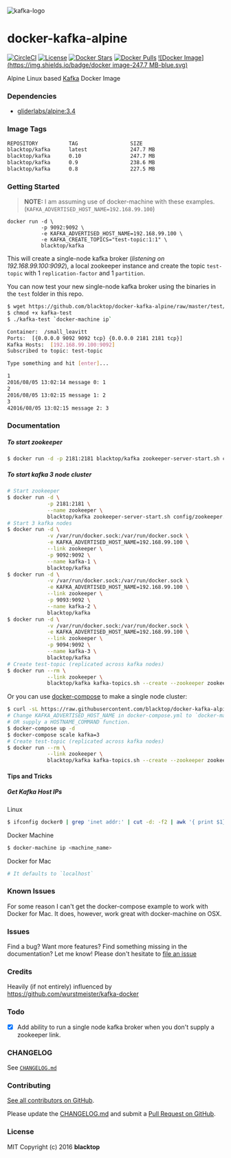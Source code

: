 ![kafka-logo](https://raw.githubusercontent.com/blacktop/docker-kafka-alpine/master/kafka-logo.png)

docker-kafka-alpine
===================

[![CircleCI](https://circleci.com/gh/blacktop/docker-kafka-alpine.png?style=shield)](https://circleci.com/gh/blacktop/docker-kafka-alpine) [![License](http://img.shields.io/:license-mit-blue.svg)](http://doge.mit-license.org) [![Docker Stars](https://img.shields.io/docker/stars/blacktop/kafka.svg)](https://hub.docker.com/r/blacktop/kafka/) [![Docker Pulls](https://img.shields.io/docker/pulls/blacktop/kafka.svg)](https://hub.docker.com/r/blacktop/kafka/) [![Docker Image](https://img.shields.io/badge/docker image-247.7 MB-blue.svg)](https://hub.docker.com/r/blacktop/kafka/)

Alpine Linux based [Kafka](http://kafka.apache.org/downloads.html) Docker Image

### Dependencies

-	[gliderlabs/alpine:3.4](https://index.docker.io/_/gliderlabs/alpine/)

### Image Tags

```bash
REPOSITORY          TAG                 SIZE
blacktop/kafka      latest              247.7 MB
blacktop/kafka      0.10                247.7 MB
blacktop/kafka      0.9                 238.6 MB
blacktop/kafka      0.8                 227.5 MB
```

### Getting Started

> **NOTE:** I am assuming use of docker-machine with these examples. (`KAFKA_ADVERTISED_HOST_NAME=192.168.99.100`\)

```
docker run -d \
           -p 9092:9092 \
           -e KAFKA_ADVERTISED_HOST_NAME=192.168.99.100 \
           -e KAFKA_CREATE_TOPICS="test-topic:1:1" \
           blacktop/kafka
```

This will create a single-node kafka broker (*listening on 192.168.99.100:9092*), a local zookeeper instance and create the topic `test-topic` with 1 `replication-factor` and 1 `partition`.

You can now test your new single-node kafka broker using the binaries in the `test` folder in this repo.

```bash
$ wget https://github.com/blacktop/docker-kafka-alpine/raw/master/test/darwin/kafka-test
$ chmod +x kafka-test
$ ./kafka-test `docker-machine ip`
```

```bash
Container:  /small_leavitt
Ports:  [{0.0.0.0 9092 9092 tcp} {0.0.0.0 2181 2181 tcp}]
Kafka Hosts:  [192.168.99.100:9092]
Subscribed to topic: test-topic

Type something and hit [enter]...

1
2016/08/05 13:02:14 message 0: 1
2
2016/08/05 13:02:15 message 1: 2
3
42016/08/05 13:02:15 message 2: 3
```

### Documentation

##### To start zookeeper

```bash
$ docker run -d -p 2181:2181 blacktop/kafka zookeeper-server-start.sh config/zookeeper.properties
```

##### To start kafka 3 node cluster

```bash
# Start zookeeper
$ docker run -d \
             -p 2181:2181 \
             --name zookeeper \
             blacktop/kafka zookeeper-server-start.sh config/zookeeper.properties
# Start 3 kafka nodes             
$ docker run -d \
             -v /var/run/docker.sock:/var/run/docker.sock \
             -e KAFKA_ADVERTISED_HOST_NAME=192.168.99.100 \
             --link zookeeper \
             -p 9092:9092 \
             --name kafka-1 \
             blacktop/kafka
$ docker run -d \
             -v /var/run/docker.sock:/var/run/docker.sock \
             -e KAFKA_ADVERTISED_HOST_NAME=192.168.99.100 \
             --link zookeeper \
             -p 9093:9092 \
             --name kafka-2 \
             blacktop/kafka
$ docker run -d \
             -v /var/run/docker.sock:/var/run/docker.sock \
             -e KAFKA_ADVERTISED_HOST_NAME=192.168.99.100 \
             --link zookeeper \
             -p 9094:9092 \
             --name kafka-3 \
             blacktop/kafka
# Create test-topic (replicated across kafka nodes)
$ docker run --rm \
             --link zookeeper \
             blacktop/kafka kafka-topics.sh --create --zookeeper zookeeper:2181 --replication-factor 3 --partition 1 --topic test-topic                           
```

Or you can use [docker-compose](https://docs.docker.com/compose/) to make a single node cluster:

```bash
$ curl -sL https://raw.githubusercontent.com/blacktop/docker-kafka-alpine/master/docker-compose.yml > docker-compose.yml
# Change KAFKA_ADVERTISED_HOST_NAME in docker-compose.yml to `docker-machine ip` or IP of your VM.
# OR supply a HOSTNAME_COMMAND function.
$ docker-compose up -d
$ docker-compose scale kafka=3
# Create test-topic (replicated across kafka nodes)
$ docker run --rm \
             --link zookeeper \
             blacktop/kafka kafka-topics.sh --create --zookeeper zookeeper:2181 --replication-factor 3 --partition 1 --topic test-topic  
```

#### Tips and Tricks

##### Get Kafka Host IPs

Linux

```bash
$ ifconfig docker0 | grep 'inet addr:' | cut -d: -f2 | awk '{ print $1}'
```

Docker Machine

```bash
$ docker-machine ip <machine_name>
```

Docker for Mac

```bash
# It defaults to `localhost`
```

### Known Issues

For some reason I can't get the docker-compose example to work with Docker for Mac. It does, however, work great with docker-machine on OSX.

### Issues

Find a bug? Want more features? Find something missing in the documentation? Let me know! Please don't hesitate to [file an issue](https://github.com/blacktop/docker-kafka-alpine/issues/new)

### Credits

Heavily (if not entirely) influenced by https://github.com/wurstmeister/kafka-docker

### Todo

-	[x] Add ability to run a single node kafka broker when you don't supply a zookeeper link.

### CHANGELOG

See [`CHANGELOG.md`](https://github.com/blacktop/docker-kafka-alpine/blob/master/CHANGELOG.md)

### Contributing

[See all contributors on GitHub](https://github.com/blacktop/docker-kafka-alpine/graphs/contributors).

Please update the [CHANGELOG.md](https://github.com/blacktop/docker-kafka-alpine/blob/master/CHANGELOG.md) and submit a [Pull Request on GitHub](https://help.github.com/articles/using-pull-requests/).

### License

MIT Copyright (c) 2016 **blacktop**
